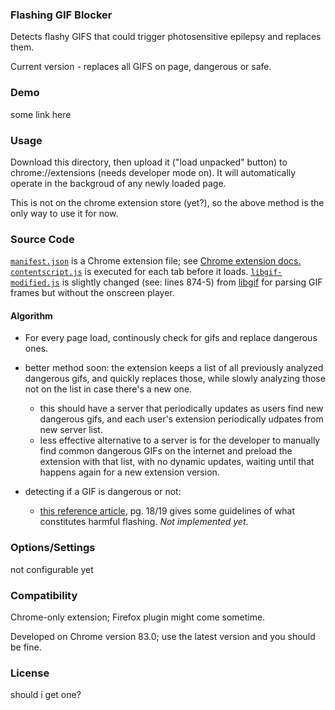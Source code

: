 ### Flashing GIF Blocker
Detects flashy GIFS that could trigger photosensitive epilepsy and replaces them.

Current version - replaces all GIFS on page, dangerous or safe.

### Demo
some link here

### Usage
Download this directory, then upload it ("load unpacked" button) to chrome://extensions (needs developer mode on).
It will automatically operate in the backgroud of any newly loaded page.

This is not on the chrome extension store (yet?), so the above method is the only way to use it for now.

### Source Code
[`manifest.json`](./manifest.json) is a Chrome extension file; see [Chrome extension docs.](https://developer.chrome.com/extensions/manifest)
[`contentscript.js`](./contentscript) is executed for each tab before it loads.
[`libgif-modified.js`](./libgif-modified.js) is slightly changed (see: lines 874-5) from [libgif](https://github.com/buzzfeed/libgif-js) for parsing GIF frames but without the onscreen player.

#### Algorithm
- For every page load, continously check for gifs and replace dangerous ones.

- better method soon: the extension keeps a list of all previously analyzed dangerous gifs, and quickly replaces those, while slowly analyzing those not on the list in case there's a new one. 
    - this should have a server that periodically updates as users find new dangerous gifs, and each user's extension periodically udpates from new server list.
    - less effective alternative to a server is for the developer to manually find common dangerous GIFs on the internet and preload the extension with that list, with no dynamic updates, waiting until that happens again for a new extension version.

- detecting if a GIF is dangerous or not:
    - [this reference article](https://www.ofcom.org.uk/__data/assets/pdf_file/0023/104657/Section-2-Guidance-Notes.pdf), pg. 18/19 gives some guidelines of what constitutes harmful flashing. *Not implemented yet.*

### Options/Settings
not configurable yet

### Compatibility
Chrome-only extension; Firefox plugin might come sometime.

Developed on Chrome version 83.0; use the latest version and you should be fine.

### License
should i get one?